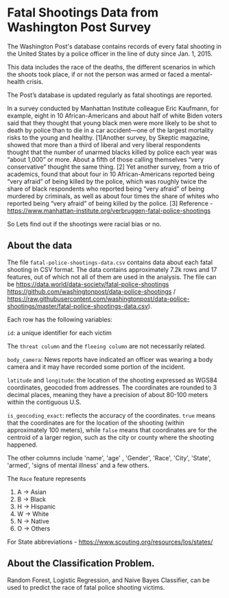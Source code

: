 # Fatal Shootings Data from Washington Post Survey
The Washington Post's database contains records of every fatal shooting in the United States by a police officer in the line of duty since Jan. 1, 2015.

This data includes  the race of the deaths,  the different scenarios in which the shoots took place, if or not the person was armed  or faced a mental-health crisis.

The Post’s database is updated regularly as fatal shootings are reported.

In a survey conducted by Manhattan Institute colleague Eric Kaufmann, for example, eight in 10 African-Americans and about half of white Biden voters said that they thought that young black men were more likely to be shot to death by police than to die in a car accident—one of the largest mortality risks to the young and healthy. [1]Another survey, by Skeptic magazine, showed that more than a third of liberal and very liberal respondents thought that the number of unarmed blacks killed by police each year was “about 1,000” or more. About a fifth of those calling themselves “very conservative” thought the same thing. [2] Yet another survey, from a trio of academics, found that about four in 10 African-Americans reported being “very afraid” of being killed by the police, which was roughly twice the share of black respondents who reported being “very afraid” of being murdered by criminals, as well as about four times the share of whites who reported being “very afraid” of being killed by the police. [3] 
Reference - https://www.manhattan-institute.org/verbruggen-fatal-police-shootings 

So Lets find out if the shootings were racial bias or no.


## About the data

The file `fatal-police-shootings-data.csv` contains data about each fatal shooting in CSV format. The data contains approximately 7.2k rows and 17 features, out of which not all of them are used in the analysis. The file can be  https://data.world/data-society/fatal-police-shootings
https://github.com/washingtonpost/data-police-shootings / https://raw.githubusercontent.com/washingtonpost/data-police-shootings/master/fatal-police-shootings-data.csv). 

Each row has the following variables:

`id`: a unique identifier for each victim

 The `threat column` and the `fleeing column` are not necessarily related.

`body_camera`: News reports have indicated an officer was wearing a body camera and it may have recorded some portion of the incident.

`latitude` and `longitude`: the location of the shooting expressed as WGS84 coordinates, geocoded from addresses. The coordinates are rounded to 3 decimal places, meaning they have a precision of about 80-100 meters within the contiguous U.S.

`is_geocoding_exact`: reflects the accuracy of the coordinates. `true` means that the coordinates are for the location of the shooting (within approximately 100 meters), while `false` means that coordinates are for the centroid of a larger region, such as the city or county where the shooting happened.

The other columns include 'name', 'age' , 'Gender', 'Race', 'City', 'State', 'armed', 'signs of mental illness' and a few others. 

The `Race` feature represents 
1. A -> Asian
2. B -> Black
3. H -> Hispanic
4. W -> White
5. N -> Native
6. O -> Others

For State abbreviations - https://www.scouting.org/resources/los/states/

## About the Classification Problem.

Random Forest, Logistic Regression, and Naive Bayes Classifier, can be used to predict the race of fatal police shooting victims.
